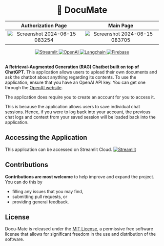 <div align="center">
  <h1>📂 DocuMate </h1>
</div>

Authorization Page            |  Main Page
:-------------------------:|:-------------------------:
 ![Screenshot 2024-06-15 083254](https://github.com/SeanAndrie/DocuMate/assets/84764648/f4b712d2-c3b8-4379-b4bd-03df6ed0928f) | ![Screenshot 2024-06-15 083705](https://github.com/SeanAndrie/DocuMate/assets/84764648/4aeb1b84-237c-45a3-b95e-75c8149117c3)


<div align="center">
  <a href="https://docu-mate.streamlit.app/">
    <img src="https://static.streamlit.io/badges/streamlit_badge_black_white.svg" alt="Streamlit">
  </a>
  <a href="https://www.openai.com/">
    <img src="https://img.shields.io/badge/OpenAI-GPT--3.5/GPT--4o-1f6feb?logo=openai&logoColor=white" alt="OpenAI">
  </a>
  <a href="https://www.langchain.com/">
    <img src="https://img.shields.io/badge/Langchain-Framework-34a853?logo=langchain&logoColor=white" alt="Langchain">
  </a>
  <a href="https://firebase.google.com/">
    <img src="https://img.shields.io/badge/Firebase-007ACC?logo=firebase&logoColor=white" alt="Firebase">
  </a>
</div>
<br>

 **A Retrieval-Augmented Generation (RAG) Chatbot built on top of ChatGPT.** 
 This application allows users to upload their own documents and ask the chatbot about anything regarding its contents. 
 To use the application, ensure that you have an OpenAI API key. You can get one through the [OpenAI website](https://platform.openai.com/api-keys).

The application does require you to create an account for you to access it. 

This is because the application allows users to save individual chat sessions. Hence, if you were to log back into your account, the previous chat logs and context from your saved session will be loaded back into the application.

## Accessing the Application
This application can be accessed on Streamlit Cloud. [![Streamlit](https://static.streamlit.io/badges/streamlit_badge_black_white.svg)](https://docu-mate.streamlit.app/)

## Contributions 
**Contributions are most welcome** to help improve and expand the project. You can do this by 

- filling any issues that you may find,
- submitting pull requests, or
- providing general feedback.

## License
Docu-Mate is released under the [MIT License](https://github.com/SeanAndrie/DocuMate/blob/main/LICENSE), a permissive free software license that allows for significant freedom in the use and distribution of the software.
